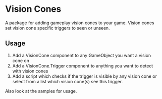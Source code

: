 # Vision Cones

A package for adding gameplay vision cones to your game. Vision cones set vision cone specific triggers to seen or unseen.

## Usage

1. Add a VisionCone component to any GameObject you want a vision cone on
2. Add a VisionCone.Trigger component to anything you want to detect with vision cones
3. Add a script which checks if the trigger is visible by any vision cone or select from a list which vision cone(s) see this trigger.

Also look at the samples for usage.